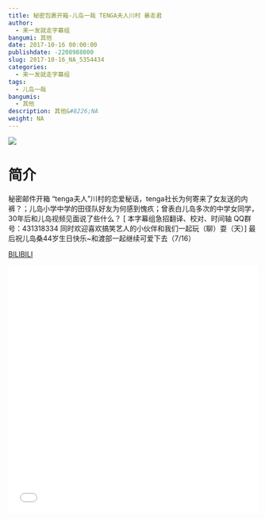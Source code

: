 ```yaml
---
title: 秘密包裹开箱-儿岛一哉 TENGA夫人川村 暴走君
author: 
  - 来一发就走字幕组
bangumi: 其他
date: 2017-10-16 00:00:00
publishdate: -2208988800
slug: 2017-10-16_NA_5354434
categories: 
  - 来一发就走字幕组
tags: 
  - 儿岛一哉
bangumis: 
  - 其他
description: 其他&#8226;NA
weight: NA
---
```


![](https://i.imgur.com/loSMaUf.jpg)

# 简介  
秘密邮件开箱 “tenga夫人”川村的恋爱秘话，tenga社长为何寄来了女友送的内裤？；儿岛小学中学的田径队好友为何感到愧疚；曾表白儿岛多次的中学女同学，30年后和儿岛视频见面说了些什么？
[ 本字幕组急招翻译、校对、时间轴  QQ群号：431318334 同时欢迎喜欢搞笑艺人的小伙伴和我们一起玩（聊）耍（天）]
最后祝儿岛桑44岁生日快乐~和渡部一起继续可爱下去（7/16）

  [BILIBILI](https://www.bilibili.com/video/av5354434/)


<div class="vcontainer">  <iframe class='video' src="//www.bilibili.com/blackboard/player.html?aid=5354434" width="100%" height="500" frameborder="0" allowfullscreen="allowfullscreen"></iframe></div>
